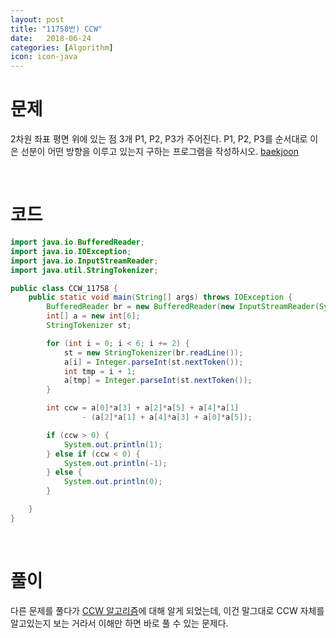 ```yaml
---
layout: post
title: "11758번) CCW"
date:   2018-06-24
categories: [Algorithm]
icon: icon-java
---
```


# 문제
2차원 좌표 평면 위에 있는 점 3개 P1, P2, P3가 주어진다. P1, P2, P3를 순서대로 이은 선분이 어떤 방향을 이루고 있는지 구하는 프로그램을 작성하시오. [baekjoon](https://www.acmicpc.net/problem/11758)

<br>

# 코드
```java
import java.io.BufferedReader;
import java.io.IOException;
import java.io.InputStreamReader;
import java.util.StringTokenizer;

public class CCW_11758 {
    public static void main(String[] args) throws IOException {
        BufferedReader br = new BufferedReader(new InputStreamReader(System.in));
        int[] a = new int[6];
        StringTokenizer st;

        for (int i = 0; i < 6; i += 2) {
            st = new StringTokenizer(br.readLine());
            a[i] = Integer.parseInt(st.nextToken());
            int tmp = i + 1;
            a[tmp] = Integer.parseInt(st.nextToken());
        }

        int ccw = a[0]*a[3] + a[2]*a[5] + a[4]*a[1]
                - (a[2]*a[1] + a[4]*a[3] + a[0]*a[5]);

        if (ccw > 0) {
            System.out.println(1);
        } else if (ccw < 0) {
            System.out.println(-1);
        } else {
            System.out.println(0);
        }

    }
}
```

<br>

# 풀이
다른 문제를 풀다가 [CCW 알고리즘](http://jason9319.tistory.com/358)에 대해 알게 되었는데, 이건 말그대로 CCW 자체를 알고있는지 보는 거라서 이해만 하면 바로 풀 수 있는 문제다.